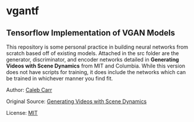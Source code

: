 # vgantf
## Tensorflow Implementation of VGAN Models

This repository is some personal practice in building neural networks from scratch based off of existing models. Attached in the src folder are the generator, discriminator, and encoder networks detailed in **Generating Videos with Scene Dynamics** from MIT and Columbia. While this version does not have scripts for training, it does include the networks which can be trained in whichever manner you find fit.

Author: [Caleb Carr](https://github.com/calebmcarr)

Original Source: [Generating Videos with Scene Dynamics](http://www.cs.columbia.edu/~vondrick/tinyvideo/)

License: [MIT](./LICENSE.MD)
